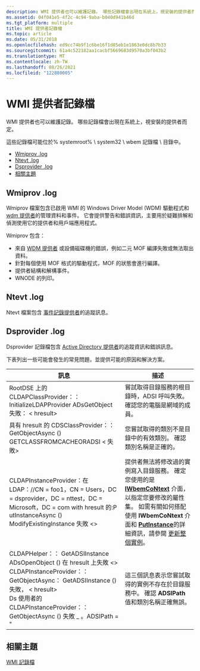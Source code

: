 ```yaml
---
description: WMI 提供者也可以維護記錄。 哪些記錄檔會出現在系統上，視安裝的提供者而定。
ms.assetid: 04f041e5-4f2c-4c94-9aba-b040d941b46d
ms.tgt_platform: multiple
title: WMI 提供者記錄檔
ms.topic: article
ms.date: 05/31/2018
ms.openlocfilehash: ed9cc74b9f1c6be16f1d85eb1e1863e0dc8b7b33
ms.sourcegitcommit: 61a4c522182aa1cacbf5669683d9570a3bf043b2
ms.translationtype: MT
ms.contentlocale: zh-TW
ms.lasthandoff: 08/26/2021
ms.locfileid: "122880005"
---
```

# <a name="wmi-provider-log-files"></a>WMI 提供者記錄檔

WMI 提供者也可以維護記錄。 哪些記錄檔會出現在系統上，視安裝的提供者而定。

這些記錄檔可能位於% systemroot% \\ system32 \\ wbem 記錄檔 \\ 目錄中。

-   [Wmiprov .log](#wmiprovlog)
-   [Ntevt .log](#ntevtlog)
-   [Dsprovider .log](#dsproviderlog)
-   [相關主題](#related-topics)

## <a name="wmiprovlog"></a>Wmiprov .log

Wmiprov 檔案包含已啟用 WMI 的 Windows Driver Model (WDM) 驅動程式和[wdm 提供者](/windows/desktop/WmiCoreProv/wdm-provider)的管理資料和事件。 它會提供警告和錯誤資訊，主要用於疑難排解和偵測使用它的提供者和用戶端應用程式。

Wmiprov 包含：

-   來自 [WDM 提供者](/windows/desktop/WmiCoreProv/wdm-provider) 或設備磁碟機的錯誤，例如二元 MOF 編譯失敗或無法取出資料。
-   針對每個使用 MOF 格式的驅動程式，MOF 的狀態會進行編譯。
-   提供者結構和解構事件。
-   WNODE 的列印。

## <a name="ntevtlog"></a>Ntevt .log

Ntevt 檔案包含 [事件記錄提供者](/previous-versions/windows/desktop/eventlogprov/event-log-provider)的追蹤訊息。

## <a name="dsproviderlog"></a>Dsprovider .log

Dsprovider 記錄檔包含 [Active Directory 提供者](/previous-versions/windows/desktop/dsprov/active-directory-provider)的追蹤資訊和錯誤訊息。

下表列出一些可能會發生的常見問題，並提供可能的原因和解決方案。



| 訊息                                                                                                                                                                                                                                                                                                        | 描述                                                                                                                                                                                                                                                                                                                                                                                                  |
|----------------------------------------------------------------------------------------------------------------------------------------------------------------------------------------------------------------------------------------------------------------------------------------------------------------|--------------------------------------------------------------------------------------------------------------------------------------------------------------------------------------------------------------------------------------------------------------------------------------------------------------------------------------------------------------------------------------------------------------|
| RootDSE 上的 CLDAPClassProvider：： InitializeLDAPProvider ADsGetObject 失敗： &lt; hresult&gt;                                                                                                                                                                                                                    | 嘗試取得目錄服務的根目錄時，ADSI 呼叫失敗。 確認您的電腦是網域的成員。                                                                                                                                                                                                                                                                             |
| <class name>具有 hresult 的 CDSClassProvider：： GetObjectAsync () GETCLASSFROMCACHEORADSI &lt; 失敗&gt;                                                                                                                                                                                                  | 您嘗試取得的類別不是目錄中的有效類別。 確認類別名稱是正確的。                                                                                                                                                                                                                                                                                                |
| CLDAPInstanceProvider：在 LDAP：//CN = foo1，CN = Users，DC = dsprovider，DC = nttest，DC = Microsoft，DC = com with hresult 的:P utInstanceAsync () ModifyExistingInstance 失敗 &lt;&gt;                                                                                                                                       | 提供者無法將修改過的實例寫入目錄服務。 確定您使用的是 [**IWbemCoNtext**](/windows/desktop/api/WbemCli/nn-wbemcli-iwbemcontext) 介面，以指定您要修改的屬性集。 如需有關如何搭配使用 **IWbemCoNtext** 介面和 [**PutInstance**](/windows/desktop/api/Provider/nf-provider-provider-putinstance(constcinstance__long))的詳細資訊，請參閱 [更新整個實例](updating-an-entire-instance.md)。 |
| CLDAPHelper：： GetADSIInstance ADsOpenObject () 在 hresult 上失敗 <class name> &lt;&gt;<br/> CLDAPInstanceProvider：： GetObjectAsync： GetADSIInstance () 失敗， &lt; hresult&gt;<br/> Ds 使用者的 CLDAPInstanceProvider：： GetObjectAsync () 失敗 \_ 。ADSIPath = "<class name><br/> | 這三個訊息表示您嘗試取得的實例不存在於目錄服務中。 確認 **ADSIPath** 值和類別名稱正確無誤。                                                                                                                                                                                                                                |



 

## <a name="related-topics"></a>相關主題

<dl> <dt>

[WMI 記錄檔](wmi-log-files.md)
</dt> </dl>

 

